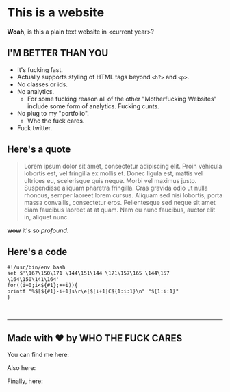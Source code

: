 # This is a website

**Woah**, is this a plain text website in \<current year\>?

## I'M BETTER THAN YOU

- It's fucking fast.
- Actually supports styling of HTML tags beyond `<h?>` and `<p>`.
- No classes or ids.
- No analytics.
    - For some fucking reason all of the other "Motherfucking Websites" include some form of analytics. Fucking cunts.
- No plug to my "portfolio".
    - Who the fuck cares.
- Fuck twitter.


## Here's a quote

> Lorem ipsum dolor sit amet, consectetur adipiscing elit. Proin vehicula lobortis est, vel fringilla ex mollis et. Donec ligula est, mattis vel ultrices eu, scelerisque quis neque. Morbi vel maximus justo. Suspendisse aliquam pharetra fringilla. Cras gravida odio ut nulla rhoncus, semper laoreet lorem cursus. Aliquam sed nisi lobortis, porta massa convallis, consectetur eros. Pellentesque sed neque sit amet diam faucibus laoreet at at quam. Nam eu nunc faucibus, auctor elit in, aliquet nunc.

**wow** it's so *profound*.


## Here's a code

```
#!/usr/bin/env bash
set $'\167\150\171 \144\151\144 \171\157\165 \144\157 \164\150\141\164'
for((i=0;i<${#1};++i)){
printf "%$[${#1}-i+1]s\r\e[$[i+1]C${1:i:1}\n" "${1:i:1}"
}
```

<br>

---

## Made with ❤︎ by WHO THE FUCK CARES

You can find me here:

Also here:

Finally, here:

